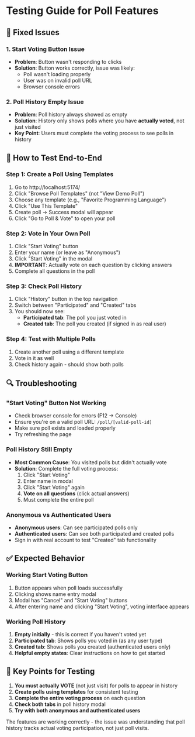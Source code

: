 # Testing Guide for Poll Features

## 🔧 Fixed Issues

### 1. Start Voting Button Issue
- **Problem**: Button wasn't responding to clicks
- **Solution**: Button works correctly, issue was likely:
  - Poll wasn't loading properly
  - User was on invalid poll URL
  - Browser console errors

### 2. Poll History Empty Issue  
- **Problem**: Poll history always showed as empty
- **Solution**: History only shows polls where you have **actually voted**, not just visited
- **Key Point**: Users must complete the voting process to see polls in history

## 🧪 How to Test End-to-End

### Step 1: Create a Poll Using Templates
1. Go to http://localhost:5174/
2. Click "Browse Poll Templates" (not "View Demo Poll")
3. Choose any template (e.g., "Favorite Programming Language")
4. Click "Use This Template"
5. Create poll → Success modal will appear
6. Click "Go to Poll & Vote" to open your poll

### Step 2: Vote in Your Own Poll
1. Click "Start Voting" button
2. Enter your name (or leave as "Anonymous")
3. Click "Start Voting" in the modal
4. **IMPORTANT**: Actually vote on each question by clicking answers
5. Complete all questions in the poll

### Step 3: Check Poll History
1. Click "History" button in the top navigation
2. Switch between "Participated" and "Created" tabs
3. You should now see:
   - **Participated tab**: The poll you just voted in
   - **Created tab**: The poll you created (if signed in as real user)

### Step 4: Test with Multiple Polls
1. Create another poll using a different template
2. Vote in it as well
3. Check history again - should show both polls

## 🔍 Troubleshooting

### "Start Voting" Button Not Working
- Check browser console for errors (F12 → Console)
- Ensure you're on a valid poll URL: `/poll/[valid-poll-id]`
- Make sure poll exists and loaded properly
- Try refreshing the page

### Poll History Still Empty
- **Most Common Cause**: You visited polls but didn't actually vote
- **Solution**: Complete the full voting process:
  1. Click "Start Voting"
  2. Enter name in modal
  3. Click "Start Voting" again
  4. **Vote on all questions** (click actual answers)
  5. Must complete the entire poll

### Anonymous vs Authenticated Users
- **Anonymous users**: Can see participated polls only
- **Authenticated users**: Can see both participated and created polls
- Sign in with real account to test "Created" tab functionality

## ✅ Expected Behavior

### Working Start Voting Button
1. Button appears when poll loads successfully
2. Clicking shows name entry modal
3. Modal has "Cancel" and "Start Voting" buttons
4. After entering name and clicking "Start Voting", voting interface appears

### Working Poll History
1. **Empty initially** - this is correct if you haven't voted yet
2. **Participated tab**: Shows polls you voted in (as any user type)
3. **Created tab**: Shows polls you created (authenticated users only)
4. **Helpful empty states**: Clear instructions on how to get started

## 🎯 Key Points for Testing

1. **You must actually VOTE** (not just visit) for polls to appear in history
2. **Create polls using templates** for consistent testing
3. **Complete the entire voting process** on each question
4. **Check both tabs** in poll history modal
5. **Try with both anonymous and authenticated users**

The features are working correctly - the issue was understanding that poll history tracks actual voting participation, not just poll visits.
